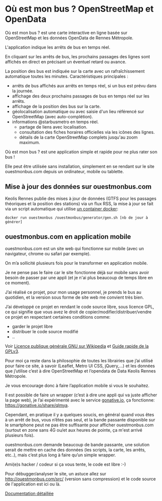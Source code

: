 # Où est mon bus ? OpenStreetMap et OpenData #

Où est mon bus ? est une carte interactive en ligne basée sur OpenStreetMap et les données OpenData de Rennes Métropole.

L'application indique les arrêts de bus en temps réel.

En cliquant sur les arrêts de bus, les prochains passages des lignes sont affichés en direct en précisant un éventuel retard ou avance.

La position des bus est indiquée sur la carte avec un rafraîchissement automatique toutes les minutes.
Caractéristiques principales :

* arrêts de bus affichés aux arrêts en temps réel, si un bus est prévu dans la journée.
* affichage des deux prochains passages de bus en temps réel sur les arrêts.
* affichage de la position des bus sur la carte.
* géolocalisation automatique ou avec saisie d'un lieu référencé sur OpenStreetMap (avec auto-complétion).
* informations @starbusmetro en temps réel.
   * partage de liens avec localisation.
   * consultation des fiches horaires officielles via les icônes des lignes.
   * détails de la carte OpenStreetMap complets jusqu'au zoom maximum.

Où est mon bus ? est une application simple et rapide pour ne plus rater son bus !

Elle peut être utilisée sans installation, simplement en se rendant sur le site ouestmonbus.com depuis un ordinateur, mobile ou tablette.

## Mise à jour des données sur ouestmonbus.com ##

Keolis Rennes publie des mises à jour de données (GTFS pour les passages théoriques et la position des stations) via un flux RSS, la mise à jour se fait via un script automatique qui utilise [un container docker](https://github.com/ben365/ouestmonbus/blob/master/Dockerfile):

   `docker run ouestmonbus /ouestmonbus/generator/gen.sh [nb de jour à générer]`

## ouestmonbus.com en application mobile ##

ouestmonbus.com est un site web qui fonctionne sur mobile (avec un navigateur, chrome ou safari par exemple).

On m’a sollicité plusieurs fois pour le transformer en application mobile.

Je ne pense pas le faire car le site fonctionne déjà sur mobile sans avoir besoin de passer par une appli (et je n'ai plus beaucoup de temps libre en ce moment).

J’ai réalisé ce projet, pour mon usage personnel, je prends le bus au quotidien, et la version sous forme de site web me convient très bien.

J’ai développé ce projet en rendant le code source libre, sous licence GPL, ce qui signifie que vous avez le droit de copier/modifier/distribuer/vendre ce projet en respectant certaines conditions comme:

* garder le projet libre
* distribuer le code source modifié
* ..

Voir [Licence publique générale GNU sur Wikipedia](https://fr.wikipedia.org/wiki/Licence_publique_g%C3%A9n%C3%A9rale_GNU) et [Guide rapide de la GPLv3](http://www.gnu.org/licenses/quick-guide-gplv3.fr.html).

Pour moi ça reste dans la philosophie de toutes les librairies que j’ai utilisé pour faire ce site, à savoir (Leaflet, Metro UI CSS, jQuery,…) et les données que j’utilise c’est à dire OpenStreetMap et l’opendata de Data Keolis Rennes Métropole.

Je vous encourage donc à faire l’application mobile si vous le souhaitez.

Il est possible de faire un wrapper (c’est à dire une appli qui va juste afficher la page web), je l’ai expérimenté avec le service [gonative.io](https://gonative.io/), ça fonctionne: https://gonative.io/share/qlmya.

Cependant, en pratique il y a quelques soucis, en général quand vous êtes à un arrêt de bus, vous n’êtes pas seul, et la bande passante disponible sur le smartphone peut ne pas être suffisante pour afficher ouestmonbus.com (surtout en zone sans 4G ou/et aux heures de pointe, ça m'est arrivé plusieurs fois).

ouestmonbus.com demande beaucoup de bande passante, une solution serait de mettre en cache des données (les scripts, la carte, les arrêts, etc..), mais c’est plus long à faire qu’un simple wrapper.

Ami(e)s hacker / codeur si ça vous tente, le code est libre :-)

Pour débugger/analyser le site, un astuce allez sur http://ouestmonbus.com/src/ (version sans compression) et le code source de l'application est ici ou là.

[Documentation détaillée](https://ben365.github.io/ouestmonbus/docs/)
